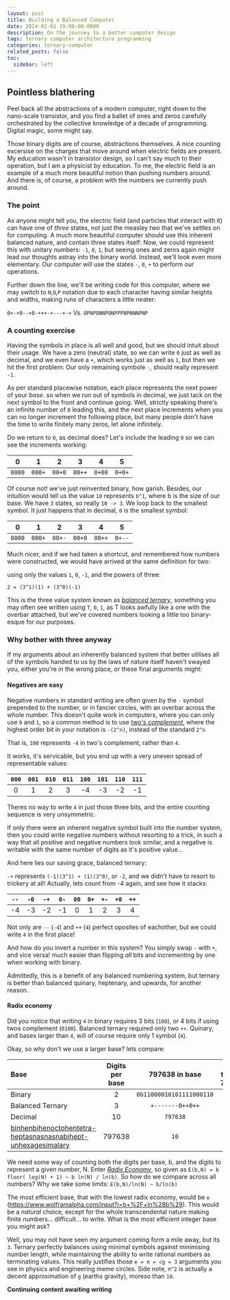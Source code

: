 ```yaml
---
layout: post
title: Building a Balanced Computer
date: 2024-02-01 19:00:00-0000
description: On the journey to a better computer design
tags: ternary computer architecture programming
categories: ternary-computer
related_posts: false
toc:
  sidebar: left
---
```


## Pointless blathering

Peel back all the abstractions of a modern computer, right down to the nano-scale transistor, and you find a ballet of ones and zeros carefully orchestrated by the collective knowledge of a decade of programming. Digital magic, some might say.

Those binary digits are of course, abstractions themselves. A nice counting excersise on the charges that move around when electric fields are present. My education wasn't in transistor design, so I can't say much to their operation, but I am a physicist by education. To me, the electric field is an example of a much more beautiful notion than pushing numbers around. And there is, of course, a problem with the numbers we currently push around.

### The point

As anyone might tell you, the electric field (and particles that interact with it) can have one of *three* states, not just the measley *two* that we've settles on for computing. A much more beautiful computer should use this inherent balanced nature, and contain three states itself:
Now, we could represent this with unitary numbers: `-1`, `0`, `1`, but seeing ones and zeros again might lead our thoughts astray into the binary world. Instead, we'll look even more elementary. Our computer will use the states `-`, `0`, `+` to perform our operations.

Further down the line, we'll be writing code for this computer, where we may switch to `N`,`O`,`P` notation due to each character having similar heights and widths, making runs of characters a little neater:

`0+-+0--+0-+++-+---+-+` Vs. `OPNPONNPONPPPNPNNNPNP`

### A counting exercise

Having the symbols in place is all well and good, but we should intuit about their usage. We have a zero (neutral) state, so we can write `0` just as well as decimal, and we even have a `+`, which works just as well as `1`, but then we hit the first problem: Our only remaining symbole `-`, should really represent `-1`.

As per standard placewise notation, each place represents the next power of your *base*. so when we run out of symbols in decimal, we just tack on the next symbol to the front and continue going.
Well, strictly speaking there's an infinite number of `0` leading this, and the next place increments when you can no longer increment the following place, but many people don't have the time to write finitely many zeros, let alone infinitely.

Do we return to `0`, as decimal does? Let's include the leading `0` so we can see the increments working:

|    0   |    1   |    2   |      3 |    4   |    5   |
| :----: | :----: | :----: | :----: | :----: | :----: |
| `0000` | `000+` | `00+0` | `00++` | `0+00` | `0+0+` |

Of course not! we've just reinvented binary, how garish. Besides, our intuition would tell us the value `10` represents `b^1`, where b is the size of our base. We have `3` states, so really `10 -> 3`.
We loop back to the smallest symbol. It just happens that in decimal, `0` *is* the smallest symbol:

|    0   |    1   |    2   |    3   |      4 |      5 |
| :----: | :----: | :----: | :----: | :----: | :----: |
| `0000` | `000+` | `00+-` | `00+0` | `00++` | `0+--` |

Much nicer, and if we had taken a shortcut, and remembered how numbers were constructed, we would have arrived at the same definition for two:

using only the values `1`, `0`, `-1`, and the powers of three:

`2 = (3^1)(1) + (3^0)(-1)`

This is the three value system known as [*balanced ternary*](https://en.wikipedia.org/wiki/Balanced_ternary), something you may often see written using `T`, `0`, `1`, as T looks awfully like a one with the overbar attached, but we've covered numbers looking a little too binary-esque for our purposes.

### Why bother with three anyway

If my arguments about an inherently balanced system that better utilises all of the symbols handed to us by the laws of nature itself haven't swayed you, either you're in the wrong place, or these final arguments might:

#### Negatives are easy

Negative numbers in standard writing are often given by the `-` symbol prepended to the number, or in fancier circles, with an overbar across the whole number. This doesn't quite work in computers, where you can only use `0` and `1`, so a common method is to use [*two's complement*](https://en.wikipedia.org/wiki/Two%27s_complement), where the highest order bit in your notation is `-(2^n)`, instead of the standard `2^n`

That is, `100` represents `-4` in two's complement, rather than `4`.

It works, it's servicable, but you end up with a very uneven spread of representable values:

| `000` | `001` | `010` | `011` | `100` | `101` | `110` | `111` |
| :---: | :---: | :---: | :---: | :---: | :---: | :---: | :---: |
| 0 | 1 | 2 | 3 | -4 | -3 | -2 | -1 |

Theres no way to write `4` in just those three bits, and the entire counting sequence is very unsymmetric.

If only there were an inherent negative symbol built into the number system, then you could write negative numbers without resorting to a trick, in such a way that all positive and negative numbers look similar, and a negative is writable with the same number of digits as it's positive value...

And here lies our saving grace, balanced ternary:

`-+` represents `(-1)(3^1) + (1)(3^0)`, or `-2`, and we didn't have to resort to trickery at all! Actually, lets count from -4 again, and see how it stacks:

| `--` | `-0` | `-+` | `0-` | `00` | `0+` | `+-` | `+0` | `++` |
| :--: | :--: | :--: | :--: | :--: | :--: | :--: | :--: | :--: |
| -4 | -3 | -2 | -1 | 0 | 1 | 2 | 3 | 4 |

Not only are `--` (`-4`) and `++` (`4`) perfect oposites of eachother, but we could write `4` in the first place!

And how do you invert a number in this system? You simply swap `-` with `+`, and vice versa! much easier than flipping *all* bits and incrementing by one when working with binary.

Admittedly, this is a benefit of any balanced numbering system, but ternary is better than balanced quinary, heptenary, and upwards, for another reason.

#### Radix economy

Did you notice that writing `4` in binary requires 3 bits (`100`), or 4 bits if using twos complement (`0100`).
Balanced ternary required only two `++`.
Quinary, and bases larger than `4`, will of course require only 1 symbol (`4`).

Okay, so why don't we use a larger base? lets compare:

| Base | Digits per base | 797638 in base | Digits to write 797638 | 
| :----------- | :------------: | :------------: | :------------: |
| Binary | 2 | `0b11000010101111000110` | 20 |
| Balanced Ternary | 3 | `+-------0++0++` | 14 |
| Decimal | 10 | `797638` | 6 |
| [binhenbihenoctohentetra-<br>heptasnasnasnabihept-<br>unhexagesimalary](https://www.xanthir.com/hex/base-names/) | 797638 | `10` | 2 |

We need some way of counting both the digits per base, b, and the digits to represent a given number, N.
Enter [*Radix Economy*](https://en.wikipedia.org/wiki/Radix_economy), so given as `E(b,N) = b floor( log(N) + 1) ~ b ln(N) / ln(b)`.
So how do we compare across all numbers? Why we take some limits: `E(b,N)/ln(N) ~ b/ln(b)`

The most efficient base, that with the lowest radix economy, would be `e` (https://www.wolframalpha.com/input?i=b+%2F+ln%28b%29). This would be a *natural* choice, except for the whole transcendental nature making finite numbers... difficult... to write. What is the most efficient integer base you might ask?

Well, you may not have seen my argument coming form a mile away, but its `3`. Ternary perfectly balances using minimal symbols against minimising number length, while maintaining the ability to write rational numbers as terminating values. This really justifies those `e = π = √g = 3` arguments you see in physics and engineering meme circles.
Side note, `π^2` is actually a decent approximation of `g` (earths gravity), moreso than `10`.

**Continuing content awaiting writing**